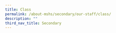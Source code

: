 ```yaml
---
title: Class
permalink: /about-mshs/secondary/our-staff/class/
description: ""
third_nav_title: Secondary
---
```


